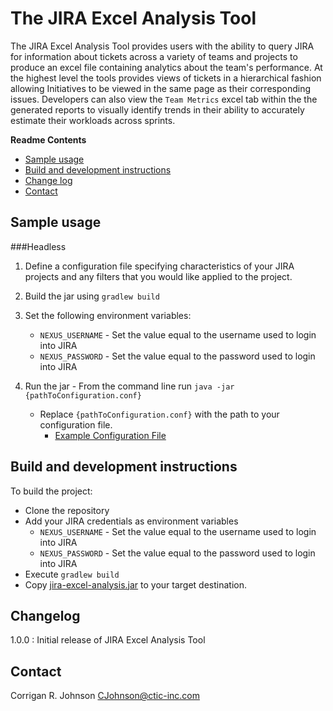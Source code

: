 The JIRA Excel Analysis Tool
============================
The JIRA Excel Analysis Tool provides users with the ability to query JIRA for information about tickets across a 
variety of teams and projects to produce an excel file containing analytics about the team's performance. At the highest 
level the tools provides views of tickets in a hierarchical fashion allowing Initiatives to be viewed in the same page
 as their corresponding issues. Developers can also view the `Team Metrics` excel tab within the the generated reports 
 to visually identify trends in their ability to accurately estimate their workloads across sprints. 

**Readme Contents**
- [Sample usage](#sample-usage)
- [Build and development instructions](#build-and-development-instructions)
- [Change log](#change-log)
- [Contact](#contact)


Sample usage
-----------------------------------
###Headless

1. Define a configuration file specifying characteristics of your JIRA projects and any filters that you would like 
applied to the project.

2. Build the jar using `gradlew build`

3. Set the following environment variables:
    - `NEXUS_USERNAME` - Set the value equal to the username used to login into JIRA
    - `NEXUS_PASSWORD` - Set the value equal to the password used to login into JIRA

4. Run the jar - From the command line run `java -jar {pathToConfiguration.conf}`
    - Replace `{pathToConfiguration.conf}` with the path to your configuration file.
         - [Example Configuration File](src/main/resources/example.conf)


Build and development instructions
-----------------------------------
To build the project:

 - Clone the repository
 - Add your JIRA credentials as environment variables
     - `NEXUS_USERNAME` - Set the value equal to the username used to login into JIRA
     - `NEXUS_PASSWORD` - Set the value equal to the password used to login into JIRA
 - Execute `gradlew build` 
 - Copy [jira-excel-analysis.jar](build/libs/jira-excel-analysis-1.0.0-SNAPSHOT.jar) to your target destination.


Changelog
-----------------------------------
1.0.0 : Initial release of JIRA Excel Analysis Tool


Contact
-----------------------------------
Corrigan R. Johnson <CJohnson@ctic-inc.com>